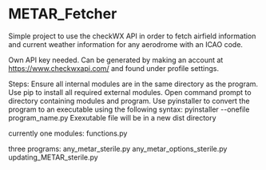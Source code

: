 # METAR_Fetcher
Simple project to use the checkWX API in order to fetch airfield information and current weather information for any aerodrome with an ICAO code.

Own API key needed.
Can be generated by making an account at https://www.checkwxapi.com/ and found under profile settings.

Steps:
Ensure all internal modules are in the same directory as the program.
Use pip to install all required external modules.
Open command prompt to directory containing modules and program.
Use pyinstaller to convert the program to an executable using the following syntax:
    pyinstaller --onefile program_name.py
Exexutable file will be in a new dist directory

currently one modules:
    functions.py

three programs:
    any_metar_sterile.py
    any_metar_options_sterile.py
    updating_METAR_sterile.py